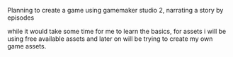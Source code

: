Planning to create a game using gamemaker studio 2, narrating a story by episodes

while it would take some time for me to learn the basics, for assets i will be using free available assets and later on will be trying to create my own game assets.
